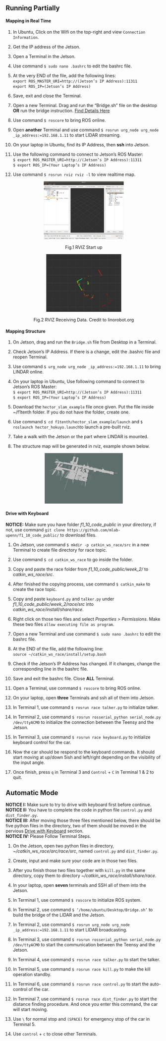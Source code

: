 ## Running Partially

#### Mapping in Real Time

1. In Ubuntu, Click on the Wifi on the top-right and view `Connection Information`.

2. Get the IP address of the Jetson.

3. Open a Terminal in the Jetson.

4. Use command `$ sudo nano .bashrc` to edit the bashrc file.

5. At the very END of the file, add the following lines: <br />
  `export ROS_MASTER_URI=http://(Jetson’s IP Address):11311` <br />
  `export ROS_IP=(Jetson’s IP Address)` <br />

6. Save, exit and close the Terminal.

7. Open a new Terminal. Drag and run the “Bridge.sh” file on the desktop **OR** run the bridge instruction. [Find Details Here](https://github.com/UniKerogen/TempleF1-10/tree/master/Setup/Jetson/Bridges#adding-a-bridge-on-the-jetson-board)

8. Use command `$ roscore` to bring ROS online.

9. Open **another** Terminal and use command `$ rosrun urg_node urg_node _ip_address:=192.168.1.11` to start LIDAR streaming.

10. On your laptop in Ubuntu, find its IP Address, then **ssh** into Jetson.

11. Use the following command to connect to Jetson’s ROS Master: <br />
  `$ export ROS_MASTER_URI=http://(Jetson’s IP Address):11311` <br />
  `$ export ROS_IP=(Your Laptop’s IP Address)` <br />
  
12. Use command `$ rosrun rviz rviz -l` to view realtime map.

<p align="center">
  <img src="https://github.com/UniKerogen/TempleF1-10/blob/master/Documents/Miscellaneous/Pictures/RVIZStartup.png?raw=true" width="51%">
</p>
<p align="center">
    Fig.1 RVIZ Start up
</p>
<p align="center">
    <img src="https://github.com/UniKerogen/TempleF1-10/blob/master/Documents/Miscellaneous/Pictures/RVIZReceivingData.png?raw=true" width="48%">
</p>
<p align="center">
   Fig.2 RVIZ Receiving Data. Credit to linorobot.org
</p>

#### Mapping Structure

1. On Jetson, drag and run the `Bridge.sh` file from Desktop in a Terminal.

2. Check Jetson’s IP Address. If there is a change, edit the .bashrc file and reopen Terminal.

3. Use command `$ urg_node urg_node _ip_address:=192.168.1.11` to bring LINDAR online.

4. On your laptop in Ubuntu, Use following command to connect to Jetson’s ROS Master: <br />
  `$ export ROS_MASTER_URI=http://(Jetson’s IP Address):11311` <br />
  `$ export ROS_IP=(Your Laptop’s IP Address)` <br />

5. Download the `hector_slam_example` file once given. Put the file inside ~/f1tenth folder. If you do not have the folder, create one.

6. Use command `$ cd f1tenth/hector_slam_example/launch` and `$ roslaunch hector_hokuyo.launch`to launch a pre-built rviz.

7. Take a walk with the Jetson or the part where LINDAR is mounted.

8. The structure map will be generated in rviz, example shown below.

<p align="center">
  <img src="https://github.com/UniKerogen/TempleF1-10/blob/master/Documents/Miscellaneous/Pictures/RVIZMapping.png?raw=true" width="50%"/>
</p>

#### Drive with Keyboard
**NOTICE:** Make sure you have folder _f1_10_code_public_ in your directory, if not, use command `git clone https://github.com/mlab-upenn/f1_10_code_public/` to download files.

1. On Jetson, use command `$ mkdir -p catkin_ws_race/src` in a new Terminal to create file directory for race topic.

2. Use command `$ cd catkin_ws_race` to go inside the folder.

3. Copy and paste the race folder from _f1_10_code_public/week_2/_ to _catkin_ws_race/src_.

4. After finished the copying process, use command `$ catkin_make` to create the race topic.

5. Copy and paste `keyboard.py` and `talker.py` under _f1_10_code_public/week_2/race/src_ into _catkin_ws_race/install/share/race_.

6. Right click on those two files and select _Properties > Permissions_. Make these two files `allow executing file as program`.

7. Open a new Terminal and use command `$ sudo nano .bashrc` to edit the bashrc file.

8. At the END of the file, add the following line: <br />
  `source ~/catkin_ws_race/install/setup.bash`

9. Check if the Jetson’s IP Address has changed. If it changes, change the corresponding line in the bashrc file.

10. Save and exit the bashrc file. Close **ALL** Terminal.

11. Open a Terminal, use command `$ roscore` to bring ROS online.

12. On your laptop, open **three** Terminals and ssh all of them into Jetson.

13. In Terminal 1, use command `$ rosrun race talker.py` to initialize talker.

14. In Terminal 2, use command `$ rosrun rosserial_python serial_node.py /dev/ttyACM0` to initialize the connection between the Teensy and the Jetson.

15. In Terminal 3, use command `$ rosrun race keyboard.py` to initialize keyboard control for the car.

16. Now the car should be respond to the keyboard commands. It should start moving at up/down 5ish and left/right depending on the visibility of the input angle.

17. Once finish, press `q` in Terminal 3 and `Control` + `C` in Terminal 1 & 2 to quit.

## Automatic Mode

**NOTICE I:** Make sure to try to drive with keyboard first before continue.<br />
**NOTICE II:** You have to complete the code in python file `control.py` and `dist_finder.py`. <br />
**NOTICE III:** After moving those three files mentioned below, there should be five python files in the directory, two of them should be moved in the pervious [Drive with Keyboard](https://github.com/UniKerogen/TempleF1-10/tree/master/Running/Instructions#drive-with-keyboard) section. <br />
**NOTICE IV:** Please Follow Terminal Steps.

1. On the Jetson, open two python files in directory, _~/catkin_ws_race/arc/race/src_, named `control.py` and `dist_finder.py`.

2. Create, input and make sure your code are in those two files.

3. After you finish those two files together with `kill.py` in the same directory, copy them to directory _~/catkin_ws_race/install/share/race_.

4. In your laptop, open **seven** terminals and SSH all of them into the Jetson.

5. In Terminal 1, use command `$ roscore` to initialize ROS system.

6. In Terminal 2, use command `$ ‘/home/ubuntu/Desktop/Bridge.sh’` to build the bridge of the LIDAR and the Jetson.

7. In Terminal 2, use command `$ rosrun urg_node urg_node _ip_address:=192.168.1.11` to start LIDAR broadcasting.

8. In Terminal 3, use command `$ rosrun rosserial_python serial_node.py /dev/ttyACM0` to start the communication between the Teensy and the Jetson.

9. In Terminal 4, use command `$ rosrun race talker.py` to start the talker.

10. In Terminal 5, use command `$ rosrun race kill.py` to make the kill operation standby.

11. In Terminal 6, use command `$ rosrun race control.py` to start the auto-control of the car.

12. In Terminal 7, use command `$ rosrun race dist_finder.py` to start the distance finding procedure. And once you enter this command, the car will start moving.

13. Use `\` for normal stop and `(SPACE)` for emergency stop of the car in Terminal 5.

14. Use `control` + `c` to close other Terminals.

